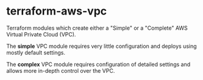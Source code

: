 # terraform-aws-vpc
Terraform modules which create either a "Simple" or a "Complete" AWS Virtual Private Cloud (VPC). 

The **simple** VPC module requires very little configuration and deploys using mostly default settings. 

The **complex** VPC module requires configuration of detailed settings and allows more in-depth control over the VPC.  
